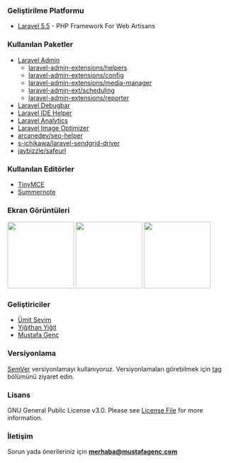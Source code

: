 ### Geliştirilme Platformu
- [Laravel 5.5](https://laravel.com/docs/5.5/)  - PHP Framework For Web Artisans

### Kullanılan Paketler
- [Laravel Admin](http://laravel-admin.org)
    - [laravel-admin-extensions/helpers](https://github.com/laravel-admin-extensions/helpers)
    - [laravel-admin-extensions/config](https://github.com/laravel-admin-extensions/config)
    - [laravel-admin-extensions/media-manager](https://github.com/laravel-admin-extensions/media-manager)
    - [laravel-admin-ext/scheduling](https://github.com/laravel-admin-extensions/scheduling)
    - [laravel-admin-extensions/reporter](https://github.com/laravel-admin-extensions/reporter)
- [Laravel Debugbar](https://github.com/barryvdh/laravel-debugbar)
- [Laravel IDE Helper](https://github.com/barryvdh/laravel-ide-helper)
- [Laravel Analytics](https://github.com/spatie/laravel-analytics)
- [Laravel Image Optimizer](https://github.com/spatie/laravel-image-optimizer)
- [arcanedev/seo-helper](https://github.com/ARCANEDEV/SEO-Helper)
- [s-ichikawa/laravel-sendgrid-driver](https://github.com/s-ichikawa/laravel-sendgrid-driver)
- [jaybizzle/safeurl](https://github.com/JayBizzle/Safeurl)


### Kullanılan Editörler
- [TinyMCE](https://www.tinymce.com)
- [Summernote](https://summernote.org/)

### Ekran Görüntüleri
<a href="https://raw.githubusercontent.com/mustafagenc/blog/master/storage/screenshots/index.png"><img src="https://raw.githubusercontent.com/mustafagenc/blog/master/storage/screenshots/index.png" height="150"></a> 
<a href="https://raw.githubusercontent.com/mustafagenc/blog/master/storage/screenshots/yazilar.png"><img src="https://raw.githubusercontent.com/mustafagenc/blog/master/storage/screenshots/yazilar.png" height="150"></a> 
<a href="https://raw.githubusercontent.com/mustafagenc/blog/master/storage/screenshots/yazi-ekle.png"><img src="https://raw.githubusercontent.com/mustafagenc/blog/master/storage/screenshots/yazi-ekle.png" height="150"></a>



### Geliştiriciler
- [Ümit Sevim](https://github.com/tstechnik)
- [Yiğithan Yiğit](https://github.com/yigithanyigit)
- [Mustafa Genç](https://github.com/mustafagenc)

### Versiyonlama
[SemVer](https://semver.org/lang/tr/) versiyonlamayı kullanıyoruz. Versiyonlamaları görebilmek için [tag](https://github.com/mustafagenc/blog/tags) bölümünü ziyaret edin.

### Lisans
GNU General Public License v3.0. Please see [License File](https://github.com/mustafagenc/blog/blob/master/LICENSE) for more information.

### İletişim
Sorun yada önerileriniz için **[merhaba@mustafagenc.com](mailto:merhaba@mustafagenc.com)**